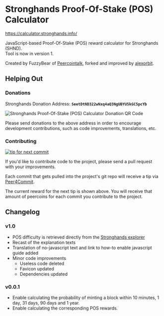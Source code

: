 Stronghands Proof-Of-Stake (POS) Calculator
===

https://calculator.stronghands.info/

JavaScript-based Proof-Of-Stake (POS) reward calculator for Stronghands (SHND).<br>Tool is now in version 1.

Created by FuzzyBear of [Peercointalk](http://peercointalk.org/), forked and improved by [alexorbit](https://github.com/alexorbit/).

## Helping Out

### Donations

Stronghands Donation Address: **```SeetDtND322wNxq4aQ3NgUBYU5kGC5pcYb```**

![Stronghands Proof-Of-Stake (POS) Calculator Donation QR Code](https://i.ibb.co/104BsW2/Captura-de-Tela-2021-01-27-a-s-12-21-57.png "Donate stronghands to this project")

Please send donations to the above address in order to encourage development contributions, such as code improvements, translations, etc.

### Contributing

[![tip for next commit](http://peer4commit.com/projects/5.svg)](http://peer4commit.com/projects/5)

If you'd like to contribute code to the project, please send a pull request with your improvements.

Each commit that gets pulled into the project's git repo will receive a tip via [Peer4Commit](http://peer4commit.com/).

The current reward for the next tip is shown above. You will receive that amount of peercoins for each commit you contribute to the project.

## Changelog

### v1.0

* POS difficulty is retrieved directly from the [Stronghands explorer](https://explorer.stronghands.info/)
* Recast of the explanation texts
* Translation of no-javascript text and link to how-to enable javascript guide added
* Minor code improvements
    * Useless code deleted
    * Favicon updated
    * Dependencies updated

### v0.0.1

* Enable calculating the probability of minting a block within 10 minutes, 1 day, 31 days, 90 days and 1 year.
* Enable calculating the corresponding POS rewards.
